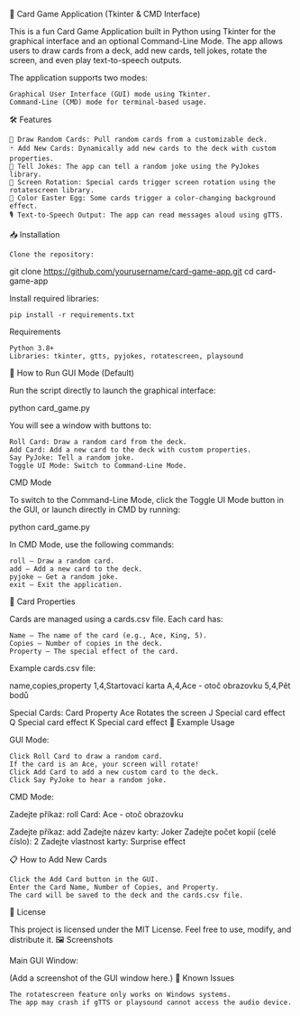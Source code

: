 🎴 Card Game Application (Tkinter & CMD Interface)

This is a fun Card Game Application built in Python using Tkinter for the graphical interface and an optional Command-Line Mode. The app allows users to draw cards from a deck, add new cards, tell jokes, rotate the screen, and even play text-to-speech outputs.

The application supports two modes:

    Graphical User Interface (GUI) mode using Tkinter.
    Command-Line (CMD) mode for terminal-based usage.

🛠 Features

    🎲 Draw Random Cards: Pull random cards from a customizable deck.
    🃏 Add New Cards: Dynamically add new cards to the deck with custom properties.
    🤡 Tell Jokes: The app can tell a random joke using the PyJokes library.
    🔄 Screen Rotation: Special cards trigger screen rotation using the rotatescreen library.
    🎨 Color Easter Egg: Some cards trigger a color-changing background effect.
    🎙️ Text-to-Speech Output: The app can read messages aloud using gTTS.

📥 Installation

    Clone the repository:

git clone https://github.com/yourusername/card-game-app.git
cd card-game-app

Install required libraries:

    pip install -r requirements.txt

Requirements

    Python 3.8+
    Libraries: tkinter, gtts, pyjokes, rotatescreen, playsound

🚀 How to Run
GUI Mode (Default)

Run the script directly to launch the graphical interface:

python card_game.py

You will see a window with buttons to:

    Roll Card: Draw a random card from the deck.
    Add Card: Add a new card to the deck with custom properties.
    Say PyJoke: Tell a random joke.
    Toggle UI Mode: Switch to Command-Line Mode.

CMD Mode

To switch to the Command-Line Mode, click the Toggle UI Mode button in the GUI, or launch directly in CMD by running:

python card_game.py

In CMD Mode, use the following commands:

    roll – Draw a random card.
    add – Add a new card to the deck.
    pyjoke – Get a random joke.
    exit – Exit the application.

🎴 Card Properties

Cards are managed using a cards.csv file. Each card has:

    Name – The name of the card (e.g., Ace, King, 5).
    Copies – Number of copies in the deck.
    Property – The special effect of the card.

Example cards.csv file:

name,copies,property
1,4,Startovací karta
A,4,Ace - otoč obrazovku
5,4,Pět bodů

Special Cards:
Card	Property
Ace	Rotates the screen
J	Special card effect
Q	Special card effect
K	Special card effect
🧪 Example Usage

GUI Mode:

    Click Roll Card to draw a random card.
    If the card is an Ace, your screen will rotate!
    Click Add Card to add a new custom card to the deck.
    Click Say PyJoke to hear a random joke.

CMD Mode:

Zadejte příkaz: roll
Card: Ace - otoč obrazovku

Zadejte příkaz: add
Zadejte název karty: Joker
Zadejte počet kopií (celé číslo): 2
Zadejte vlastnost karty: Surprise effect

📋 How to Add New Cards

    Click the Add Card button in the GUI.
    Enter the Card Name, Number of Copies, and Property.
    The card will be saved to the deck and the cards.csv file.

📄 License

This project is licensed under the MIT License. Feel free to use, modify, and distribute it.
🖼️ Screenshots

Main GUI Window:

(Add a screenshot of the GUI window here.)
🤔 Known Issues

    The rotatescreen feature only works on Windows systems.
    The app may crash if gTTS or playsound cannot access the audio device.
